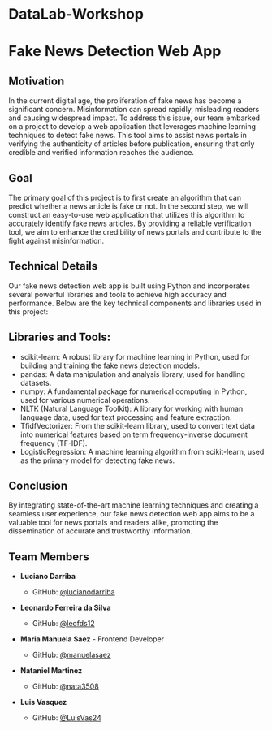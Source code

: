 # DataLab-Workshop


# Fake News Detection Web App

## Motivation
In the current digital age, the proliferation of fake news has become a significant concern. Misinformation can spread rapidly, misleading readers and causing widespread impact. To address this issue, our team embarked on a project to develop a web application that leverages machine learning techniques to detect fake news. This tool aims to assist news portals in verifying the authenticity of articles before publication, ensuring that only credible and verified information reaches the audience.

## Goal
The primary goal of this project is to first create an algorithm that can predict whether a news article is fake or not. In the second step, we will construct an easy-to-use web application that utilizes this algorithm to accurately identify fake news articles. By providing a reliable verification tool, we aim to enhance the credibility of news portals and contribute to the fight against misinformation.

## Technical Details
Our fake news detection web app is built using Python and incorporates several powerful libraries and tools to achieve high accuracy and performance. Below are the key technical components and libraries used in this project:

## Libraries and Tools:
* scikit-learn: A robust library for machine learning in Python, used for building and training the fake news detection models.
* pandas: A data manipulation and analysis library, used for handling datasets.
* numpy: A fundamental package for numerical computing in Python, used for various numerical operations.
* NLTK (Natural Language Toolkit): A library for working with human language data, used for text processing and feature extraction.
* TfidfVectorizer: From the scikit-learn library, used to convert text data into numerical features based on term frequency-inverse document frequency (TF-IDF).
* LogisticRegression: A machine learning algorithm from scikit-learn, used as the primary model for detecting fake news.


## Conclusion
By integrating state-of-the-art machine learning techniques and creating a seamless user experience, our fake news detection web app aims to be a valuable tool for news portals and readers alike, promoting the dissemination of accurate and trustworthy information.

## Team Members

- **Luciano Darriba** 
  - GitHub: [@lucianodarriba](https://github.com/lucianodarriba)

- **Leonardo Ferreira da Silva** 
  - GitHub: [@leofds12](https://github.com/leofds12)

- **Maria Manuela Saez** - Frontend Developer
  - GitHub: [@manuelasaez](https://github.com/manuelasaez)

- **Nataniel Martinez** 
  - GitHub: [@nata3508](https://github.com/Nata3508)

- **Luis Vasquez** 
  - GitHub: [@LuisVas24](https://github.com/LuisVas24)

